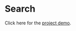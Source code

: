 # Search

Click here for the [project demo](youtube.com/watch?v=nl1nZXLQ86I&list=PLGERVsyQHm-t_dSXR-Rr8gGDZ3iscq7u3).
